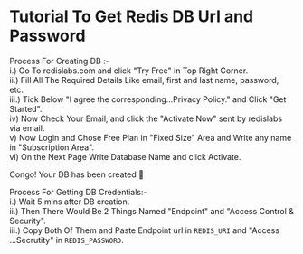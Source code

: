 # Tutorial To Get Redis DB Url and Password

Process For Creating DB :-   
i.) Go To redislabs.com and click "Try Free" in Top Right Corner.   
ii.) Fill All The Required Details Like email, first and last name, password, etc.   
iii.) Tick Below "I agree the corresponding...Privacy Policy." and Click "Get Started".   
iv) Now Check Your Email, and click the "Activate Now" sent by redislabs via email.   
v) Now Login and Chose Free Plan in "Fixed Size" Area and Write any name in "Subscription Area".   
vi) On the Next Page Write Database Name and click Activate.   
   
 Congo! Your DB has been created 🥳   
   
Process For Getting DB Credentials:-   
i.) Wait 5 mins after DB creation.   
ii.) Then There Would Be 2 Things Named "Endpoint" and "Access Control & Security".   
iii.) Copy Both Of Them and Paste Endpoint url in `REDIS_URI` and "Access ...Secrutity" in `REDIS_PASSWORD`.   
